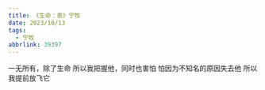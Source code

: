 ```yaml
---
title: 《生命：患》宁牧
date: 2023/10/13
tags:
  - 宁牧
abbrlink: 39397
---
```

一无所有，除了生命
所以我把握他，同时也害怕
怕因为不知名的原因失去他
所以我提前放飞它
